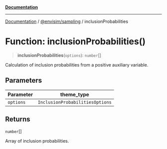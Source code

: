 [**Documentation**](../../../README.md)

---

[Documentation](../../../README.md) / [@envisim/sampling](../README.md) / inclusionProbabilities

# Function: inclusionProbabilities()

> **inclusionProbabilities**(`options`): `number`[]

Calculation of inclusion probabilities from a positive auxiliary variable.

## Parameters

| Parameter | theme_type                      |
| --------- | ------------------------------- |
| `options` | `InclusionProbabilitiesOptions` |

## Returns

`number`[]

Array of inclusion probabilities.
